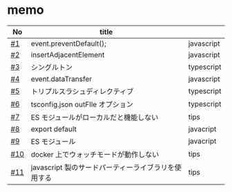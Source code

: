 # memo

| No                                                           | title                                               |            |
| ------------------------------------------------------------ | --------------------------------------------------- | ---------- |
| [#1](https://github.com/cossack910/tsTestProject/issues/1)   | event.preventDefault();                             | javascript |
| [#2](https://github.com/cossack910/tsTestProject/issues/2)   | insertAdjacentElement                               | javascript |
| [#3](https://github.com/cossack910/tsTestProject/issues/3)   | シングルトン                                        | typescript |
| [#4](https://github.com/cossack910/tsTestProject/issues/4)   | event.dataTransfer                                  | javascript |
| [#5](https://github.com/cossack910/tsTestProject/issues/5)   | トリプルスラシュディレクティブ                      | typescript |
| [#6](https://github.com/cossack910/tsTestProject/issues/6)   | tsconfig.json outFIle オプション                    | typescript |
| [#7](https://github.com/cossack910/tsTestProject/issues/7)   | ES モジュールがローカルだと機能しない               | tips       |
| [#8](https://github.com/cossack910/tsTestProject/issues/8)   | export default                                      | javacript  |
| [#9](https://github.com/cossack910/tsTestProject/issues/9)   | ES モジュール                                       | javacript  |
| [#10](https://github.com/cossack910/tsTestProject/issues/10) | docker 上でウォッチモードが動作しない               | tips       |
| [#11](https://github.com/cossack910/tsTestProject/issues/11) | javascript 製のサードパーティーライブラリを使用する | tips       |
